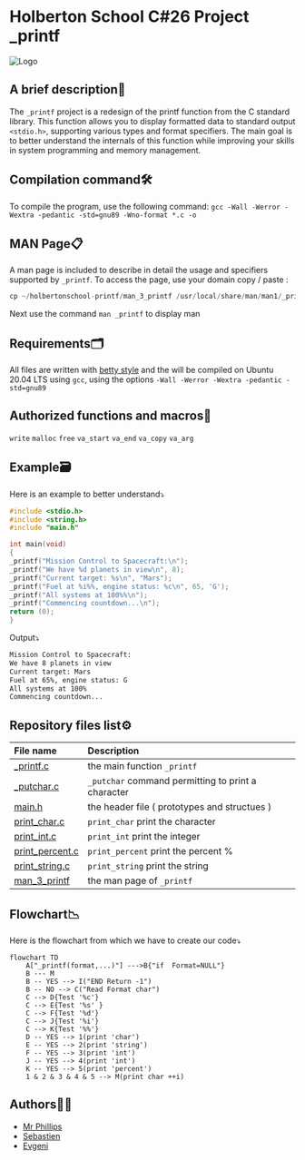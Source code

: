 
# **Holberton School C#26 Project _printf**

![Logo](https://www.commentcoder.com/static/bd7bd17f9fccb49b563e643f73bc87b3/c-printf.jpg)

## A brief description📖

The `_printf` project is a redesign of the printf function from the C standard library. This function allows you to display formatted data to standard output `<stdio.h>`, supporting various types and format specifiers. The main goal is to better understand the internals of this function while improving your skills in system programming and memory management.

## Compilation command🛠️

To compile the program, use the following command:
`gcc -Wall -Werror -Wextra -pedantic -std=gnu89 -Wno-format *.c -o`

## MAN Page📋
A man page is included to describe in detail the usage and specifiers supported by `_printf`. To access the page, use your domain copy / paste :

```c
cp ~/holbertonschool-printf/man_3_printf /usr/local/share/man/man1/_printf.1
```
Next use the command `man _printf` to display man

## Requirements🗂️

All files are written with [betty style](https://www.holbertonschool.fr/post/quest-ce-que-la-regle-betty-dans-le-langage-de-programmation-c) and the will be compiled on Ubuntu 20.04 LTS using `gcc`, using the options `-Wall -Werror -Wextra -pedantic -std=gnu89`

## Authorized functions and macros🔐

`write` `malloc` `free` `va_start` `va_end` `va_copy` `va_arg`

## Example🗃️
Here is an example to better understand⤵️

```c
#include <stdio.h>
#include <string.h>
#include "main.h"

int main(void)
{
_printf("Mission Control to Spacecraft:\n");
_printf("We have %d planets in view\n", 8);
_printf("Current target: %s\n", "Mars");
_printf("Fuel at %i%%, engine status: %c\n", 65, 'G');
_printf("All systems at 100%%\n");
_printf("Commencing countdown...\n");
return (0);
}
```
Output⤵️
```bash
Mission Control to Spacecraft:
We have 8 planets in view
Current target: Mars
Fuel at 65%, engine status: G
All systems at 100%
Commencing countdown...
```

## Repository files list⚙️

| File name | Description                |
| :-------- | :------------------------- |
|[_printf.c](https://github.com/SebSa12000/holbertonschool-printf/blob/main/_printf.c) |  the main function `_printf`|
|[_putchar.c](https://github.com/SebSa12000/holbertonschool-printf/blob/main/_putchar.c) | `_putchar` command permitting to print a character              |
|[main.h](https://github.com/SebSa12000/holbertonschool-printf/blob/main/main.h)          |the header file ( prototypes and structues )       |
|[print_char.c](https://github.com/SebSa12000/holbertonschool-printf/blob/main/print_char.c)|`print_char` print the character
|[print_int.c](https://github.com/Genia888/holbertonschool-printf/blob/main/print_int.c)|`print_int` print the integer
|[print_percent.c](https://github.com/Genia888/holbertonschool-printf/blob/main/print_percent.c)|`print_percent` print the percent %|
|[print_string.c](https://github.com/Genia888/holbertonschool-printf/blob/main/print_string.c)|`print_string` print the string|
|[man_3_printf]()|  the man page of `_printf`

## Flowchart📉

Here is the flowchart from which we have to create our code⤵️
```mermaid
flowchart TD
    A["_printf(format,...)"] --->B{"if  Format=NULL"}
    B --- M
    B -- YES --> I("END Return -1")
    B -- NO --> C("Read Format char")
    C --> D{Test '%c'} 
    C --> E{Test '%s' } 
    C --> F{Test '%d'}  
    C --> J{Test '%i'}  
    C --> K{Test '%%'}
    D -- YES --> 1(print 'char')
    E -- YES --> 2(print 'string')
    F -- YES --> 3(print 'int')
    J -- YES --> 4(print 'int')
    K -- YES --> 5(print 'percent')
    1 & 2 & 3 & 4 & 5 --> M(print char ++i)
```
## Authors👷‍♂️

- [Mr Phillips](https://github.com/ddoudou7)
- [Sebastien](https://github.com/SebSa12000)
- [Evgeni](https://github.com/Genia888)

